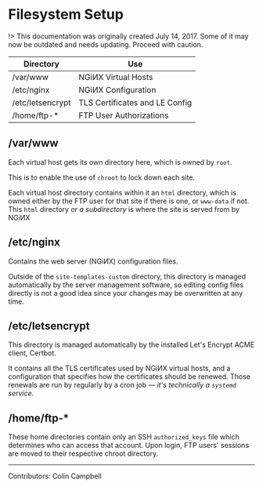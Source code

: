 # Filesystem Setup

!> This documentation was originally created July 14, 2017. Some of it may now be outdated and needs updating. Proceed with caution. 

|     Directory    |                Use             |
|         -        |                 -              |
|     /var/www     |       NGiИX Virtual Hosts      |
|    /etc/nginx    |      NGiИX Configuration       |
| /etc/letsencrypt | TLS Certificates and LE Config |
|    /home/ftp-*   |     FTP User Authorizations    |

## /var/www

Each virtual host gets its own directory here, which is owned by `root`.

This is to enable the use of `chroot` to lock down each site.

Each virtual host directory contains within it an `html` directory, which is owned
either by the FTP user for that site if there is one, or `www-data` if not. This
`html` directory _or a subdirectory_ is where the site is served from by NGiИX

## /etc/nginx

Contains the web server (NGiИX) configuration files.

Outside of the `site-templates-custom` directory, this directory is managed
automatically by the server management software, so editing config files directly
is not a good idea since your changes may be overwritten at any time.

## /etc/letsencrypt

This directory is managed automatically by the installed Let's Encrypt ACME client, Certbot.

It contains all the TLS certificates used by NGiИX virtual hosts, and a configuration that
specifies how the certificates should be renewed. Those renewals are run by regularly by a
cron job &mdash; _it's technically a `systemd` service_.

## /home/ftp-*

These home directories contain only an SSH `authorized_keys` file which determines who can
access that account. Upon login, FTP users' sessions are moved to their respective chroot directory.

---

Contributors: Colin Campbell